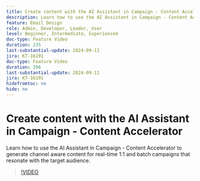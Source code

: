 ```yaml
---
title: Create content with the AI Assistant in Campaign - Content Accelerator
description: Learn how to use the AI Assistant in Campaign - Content Accelerator to generate channel aware content for real-time 1:1 and batch campaigns that resonate with the target audience.
feature: Email Design
role: Admin, Developer, Leader, User
level: Beginner, Intermediate, Experienced
doc-type: Feature Video
duration: 235
last-substantial-update: 2024-09-11
jira: KT-16191
doc-type: Feature Video
duration: 206
last-substantial-update: 2024-09-11
jira: KT-16191
hidefromtoc: no
hide: no
---
```


# Create content with the AI Assistant in Campaign - Content Accelerator

Learn how to use the AI Assistant in Campaign - Content Accelerator to generate channel aware content for real-time 1:1 and batch campaigns that resonate with the target audience.

>[!VIDEO](https://video.tv.adobe.com/v/3433569/?learn=on)
